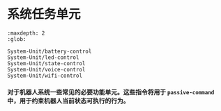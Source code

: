 # 系统任务单元

```{toctree}
:maxdepth: 2
:glob:

System-Unit/battery-control
System-Unit/led-control
System-Unit/state-control
System-Unit/voice-control
System-Unit/wifi-control
```

#### 对于机器人系统一些常见的必要功能单元。这些指令将用于 `passive-command` 中，用于约束机器人当前状态可执行的行为。

